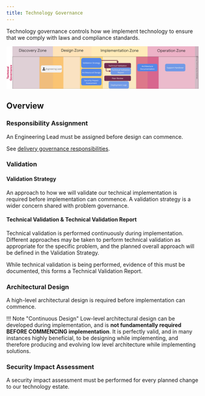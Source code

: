 ```yaml
---
title: Technology Governance
---
```


Technology governance controls how we implement technology to ensure that we comply with laws and compliance standards.

![Technology Governance Overview](technology-governance.png)

## Overview

### Responsibility Assignment

An Engineering Lead must be assigned before design can commence.

See [delivery governance responsibilities](/Ways-of-Working/Governance/Delivery-Governance/#Responsibilities).

### Validation

#### Validation Strategy

An approach to how we will validate our technical implementation is required before implementation can commence. A validation strategy is a wider concern shared with problem governance.

#### Technical Validation & Technical Validation Report

Technical validation is performed continuously during implementation. Different approaches may be taken to perform technical validation as appropriate for the specific problem, and the planned overall approach will be defined in the Validation Strategy.

While technical validation is being performed, evidence of this must be documented, this forms a Technical Validation Report. 

### Architectural Design

A high-level architectural design is required before implementation can commence.

!!! Note "Continuous Design"
    Low-level architectural design can be developed during implementation, and is __not fundamentally required BEFORE COMMENCING implementation__. It is perfectly valid, and in many instances highly beneficial, to be designing while implementing, and therefore producing and evolving low level architecture while implementing solutions.  

### Security Impact Assessment

A security impact assessment must be performed for every planned change to our technology estate.